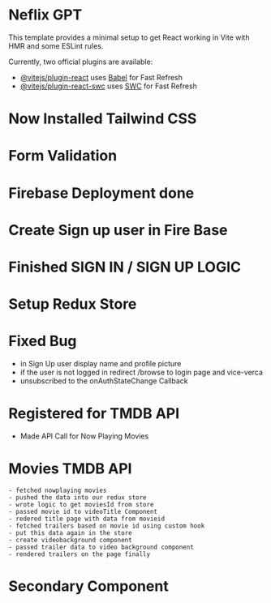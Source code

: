 # Neflix GPT 

This template provides a minimal setup to get React working in Vite with HMR and some ESLint rules.

Currently, two official plugins are available:

- [@vitejs/plugin-react](https://github.com/vitejs/vite-plugin-react/blob/main/packages/plugin-react/README.md) uses [Babel](https://babeljs.io/) for Fast Refresh
- [@vitejs/plugin-react-swc](https://github.com/vitejs/vite-plugin-react-swc) uses [SWC](https://swc.rs/) for Fast Refresh

# Now Installed Tailwind CSS

# Form Validation 

# Firebase Deployment done 

# Create Sign up user in Fire Base

# Finished SIGN IN / SIGN UP LOGIC

# Setup Redux Store

# Fixed Bug 
- in Sign Up user display name and profile picture
- if the user is not logged in redirect /browse to login page and vice-verca
- unsubscribed to the onAuthStateChange Callback

# Registered for TMDB API
- Made API Call for Now Playing Movies

# Movies TMDB API 
    - fetched nowplaying movies
    - pushed the data into our redux store
    - wrote logic to get moviesId from store
    - passed movie id to videoTitle Component 
    - redered title page with data from movieid
    - fetched trailers based on movie id using custom hook
    - put this data again in the store
    - create videobackground component 
    - passed trailer data to video background component
    - rendered trailers on the page finally 
# Secondary Component 